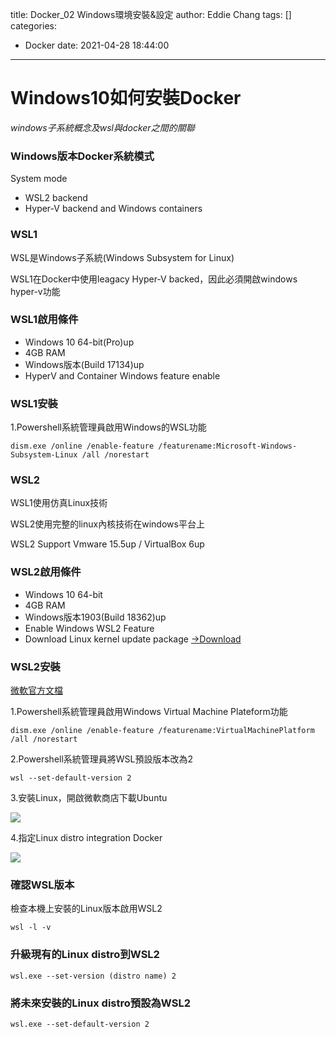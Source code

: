 title: Docker_02 Windows環境安裝&設定
author: Eddie Chang
tags: []
categories:
  - Docker
date: 2021-04-28 18:44:00
---
# Windows10如何安裝Docker

*windows子系統概念及wsl與docker之間的關聯*

<!--more-->

### Windows版本Docker系統模式

System mode

- WSL2 backend
- Hyper-V backend and Windows containers




### WSL1

WSL是Windows子系統(Windows Subsystem for Linux)

WSL1在Docker中使用leagacy Hyper-V backed，因此必須開啟windows hyper-v功能



### WSL1啟用條件

- Windows 10 64-bit(Pro)up
- 4GB RAM
- Windows版本(Build 17134)up
- HyperV and Container Windows feature enable

### WSL1安裝
1.Powershell系統管理員啟用Windows的WSL功能

```
dism.exe /online /enable-feature /featurename:Microsoft-Windows-Subsystem-Linux /all /norestart 
``` 

### WSL2

WSL1使用仿真Linux技術

WSL2使用完整的linux內核技術在windows平台上

WSL2 Support Vmware 15.5up / VirtualBox 6up

### WSL2啟用條件

- Windows 10 64-bit 
- 4GB RAM
- Windows版本1903(Build 18362)up
- Enable Windows WSL2 Feature
- Download Linux kernel update package [->Download](https://wslstorestorage.blob.core.windows.net/wslblob/wsl_update_x64.msi)


### WSL2安裝

[微軟官方文檔](https://docs.microsoft.com/en-us/windows/wsl/install-win10)

1.Powershell系統管理員啟用Windows Virtual Machine Plateform功能

```
dism.exe /online /enable-feature /featurename:VirtualMachinePlatform /all /norestart
```

2.Powershell系統管理員將WSL預設版本改為2

```
wsl --set-default-version 2
```

3.安裝Linux，開啟微軟商店下載Ubuntu

![](ubuntu.png)

4.指定Linux distro integration Docker

![](docker.png)

### 確認WSL版本

檢查本機上安裝的Linux版本啟用WSL2

```
wsl -l -v
```
    
### 升級現有的Linux distro到WSL2

```
wsl.exe --set-version (distro name) 2
```

### 將未來安裝的Linux distro預設為WSL2

```
wsl.exe --set-default-version 2
```